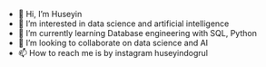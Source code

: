 - 👋 Hi, I’m Huseyin
- 👀 I’m interested in data science and artificial intelligence
- 🌱 I’m currently learning Database engineering with SQL, Python
- 💞️ I’m looking to collaborate on data science and AI
- 📫 How to reach me is by instagram huseyindogrul 

<!---
huseight/huseight is a ✨ special ✨ repository because its `README.md` (this file) appears on your GitHub profile.
You can click the Preview link to take a look at your changes.
--->
